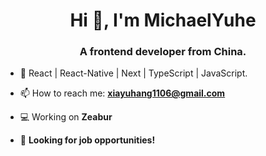 <h1 align="center">Hi 👋, I'm MichaelYuhe</h1>
<h3 align="center">A frontend developer from China.</h3>

- 🌱 React | React-Native | Next | TypeScript | JavaScript.

- 📫 How to reach me: **xiayuhang1106@gmail.com** 

- 💻 Working on **Zeabur**

- 👀 **Looking for job opportunities!**

